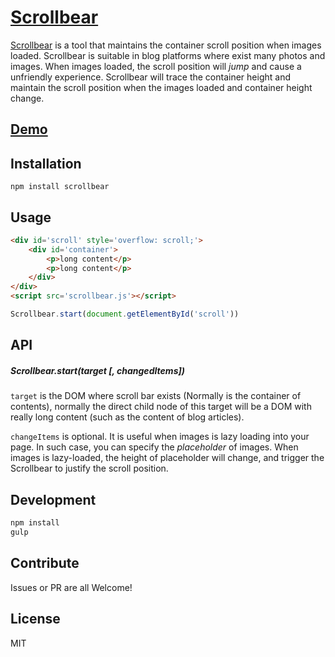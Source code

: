 # [Scrollbear](http://changbenny.github.io/scrollbear/)

[Scrollbear](http://changbenny.github.io/scrollbear/) is a tool that maintains the container scroll position when images loaded. Scrollbear is suitable in blog platforms where exist many photos and images. When images loaded, the scroll position will *jump* and cause a unfriendly experience. Scrollbear will trace the container height and maintain the scroll position when the images loaded and container height change.

## [Demo](http://changbenny.github.io/scrollbear/demo/static_img.html)

## Installation

`npm install scrollbear`

## Usage

```html
<div id='scroll' style='overflow: scroll;'>
    <div id='container'>
        <p>long content</p>
        <p>long content</p>
    </div>
</div>
<script src='scrollbear.js'></script>
```

```javascript
Scrollbear.start(document.getElementById('scroll'))
```

## API

##### Scrollbear.start(target [, changedItems])

`target` is the DOM where scroll bar exists (Normally is the container of contents), normally the direct child node of this target will be a DOM with really long content (such as the content of blog articles).

`changeItems` is optional. It is useful when images is lazy loading into your page. In such case, you can specify the *placeholder* of images. When images is lazy-loaded, the height of placeholder will change, and trigger the Scrollbear to justify the scroll position.

## Development

```sh
npm install
gulp
```

## Contribute

Issues or PR are all Welcome!

## License

MIT
